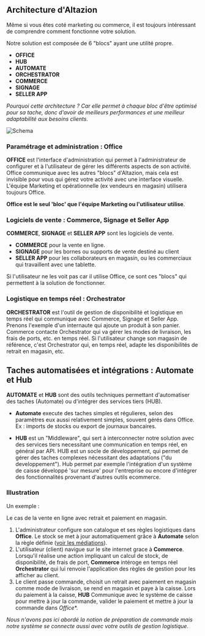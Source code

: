 ## Architecture d'Altazion

Même si vous êtes coté marketing ou commerce, il est toujours intéressant de comprendre comment fonctionne votre solution.  

Notre solution est composée de 6 "blocs" ayant une utilité propre. 


- **OFFICE** 
- **HUB**
- **AUTOMATE**
- **ORCHESTRATOR**
- **COMMERCE** 
- **SIGNAGE**
- **SELLER APP**

_Pourquoi cette architecture ? Car elle permet à chaque bloc d'être optimisé pour sa tache, donc d'avoir de meilleurs performances et une meilleur adaptabilité aux besoins clients._

![Schema](https://aide.altazion.com/fr-frv2/ressources/architecture.png)

### Paramétrage et administration : Office
**OFFICE** est l'interface d'administration qui permet à l'administrateur de configurer et à l'utilisateur de gérer les différents aspects de son activité. Office communique avec les autres "blocs" d'Altazion, mais cela est invisible pour vous qui gérez votre activité avec une interface visuelle. L'équipe Marketing et opérationnelle (ex vendeurs en magasin) utilisera toujours Office.  

**Office est le seul 'bloc' que l'équipe Marketing ou l'utilisateur utilise**.

### Logiciels de vente : Commerce, Signage et Seller App
**COMMERCE**, **SIGNAGE** et **SELLER APP** sont les logiciels de vente.
- **COMMERCE** pour la vente en ligne. 
- **SIGNAGE** pour les bornes ou supports de vente destiné au client
- **SELLER APP** pour les collaborateurs en magasin, ou les commerciaux qui travaillent avec une tablette.

Si l'utilisateur ne les voit pas car il utilise Office, ce sont ces "blocs" qui permettent à la solution de fonctionner. 

### Logistique en temps réel : Orchestrator
**ORCHESTRATOR** est l'outil de gestion de disponibilité et logistique en temps réel qui communique avec Commerce, Signage et Seller App. 
Prenons l'exemple d'un internaute qui ajoute un produit à son panier. Commerce contacte Orchestrator qui va gérer les modes de livraison, les frais de ports, etc. en temps réel. 
Si l'utilisateur change son magasin de référence, c'est Orchestrator qui, en temps réel, adapte les disponibilités de retrait en magasin, etc. 

## Taches automatisées et intégrations : Automate et Hub
**AUTOMATE** et **HUB** sont des outils techniques permettant d'automatiser des taches (Automate) ou d'intégrer des services tiers (HUB).
- **Automate** execute des taches simples et régulieres, selon des paramètres eux aussi relativement simples, souvent gérés dans Office. Ex : imports de stocks ou export de journaux bancaires.

- **HUB** est un "Middleware", qui sert à interconnecter notre solution avec des services tiers necessitant une communication en temps réel, en général par API. 
HUB est un socle de développement, qui permet de gérer des taches complexes nécessitant des adaptations ("du developpement").
Hub permet par exemple l'intégration d'un système de caisse développé 'sur mesure' pour l'entreprise ou encore d'intégrer des fonctionnalités provenant d'autres outils ecommerce.

### Illustration 
Un exemple :

Le cas de la vente en ligne avec retrait et paiement en magasin.
1. L'administrateur configure son catalogue et ses règles logistiques dans **Office**. Le stock se met à jour automatiquement grâce à **Automate** selon la règle définie ([voir les médiations](https://aide.altazion.com/fr-frv2/configurer/integrations/mediations.html)).
2. L'utilisateur (client) navigue sur le site internet grace à **Commerce**. Lorsqu'il réalise une action impliquant un calcul de stock, de disponibilité, de frais de port, **Commerce** intéroge en temps réel **Orchestrator** qui lui renvoie l'application des règles de gestion pour les afficher au client. 
3. Le client passe commande, choisit un retrait avec paiement en magasin comme mode de livraison, se rend en magasin et paye à la caisse. Lors du paiement à la caisse, **HUB** Communique avec le système de caisse pour mettre à jour la commande, valider le paiement et mettre à jour la commande dans *Office**.

_Nous n'avons pas ici abordé la notion de préparation de commande mais notre système se connecte aussi avec votre outils de gestion logistique_.
